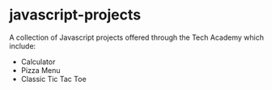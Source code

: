 # javascript-projects
A collection of Javascript projects offered through the Tech Academy which include:

* Calculator
* Pizza Menu
* Classic Tic Tac Toe
